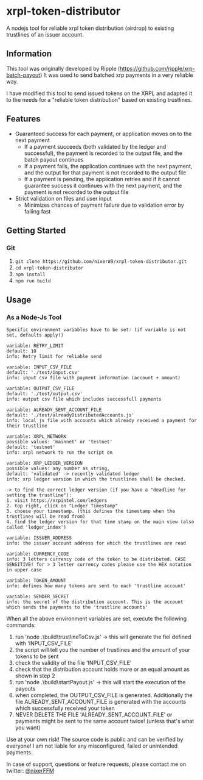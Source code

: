 # xrpl-token-distributor

A nodejs tool for reliable xrpl token distribution (airdrop) to existing trustlines of an issuer account.

## Information

This tool was originally developed by Ripple (https://github.com/ripple/xrp-batch-payout)
It was used to send batched xrp payments in a very reliable way.

I have modified this tool to send issued tokens on the XRPL and adapted it to the needs for a "reliable token distribution" based on existing trustlines.

## Features

- Guaranteed success for each payment, or application moves on to the next payment
  - If a payment succeeds (both validated by the ledger and successful), the payment is recorded to the output file, and the batch payout continues
  - If a payment fails, the application continues with the next payment, and the output for that payment is not recorded to the output file
  - If a payment is pending, the application retries and if it cannot guarantee success it continues with the next payment, and the payment is not recorded to the output file
- Strict validation on files and user input
  - Minimizes chances of payment failure due to validation error by failing fast

## Getting Started

### Git

1. `git clone https://github.com/nixer89/xrpl-token-distributor.git`
2. `cd xrpl-token-distributor`
3. `npm install`
4. `npm run build`

## Usage

### As a Node-Js Tool

```
Specific environment variables have to be set: (if variable is not set, defaults apply!)

variable: RETRY_LIMIT
default: 10
info: Retry limit for reliable send

variable: INPUT_CSV_FILE
default: './test/input.csv'
info: input csv file with payment information (account + amount)

variable: OUTPUT_CSV_FILE
default: './test/output.csv'
info: output csv file which includes successfull payments

variable: ALREADY_SENT_ACCOUNT_FILE
default: './test/alreadyDistributedAccounts.js'
info: local js file with accounts which already received a payment for their trustline

variable: XRPL_NETWORK
possible values: 'mainnet' or 'testnet'
default: 'testnet'
info: xrpl network to run the script on

variable: XRP_LEDGER_VERSION
possible values: any number as string,
default: 'validated' -> recently validated ledger
info: xrp ledger version in which the trustlines shall be checked.

-> to find the correct ledger version (if you have a "deadline for setting the trustline"):
1. visit https://xrpintel.com/ledgers
2. top right, click on "Ledger Timestamp"
3. choose your timestamp. (this defines the timestamp when the trustlines will be read from)
4. find the ledger version for that time stamp on the main view (also called 'ledger_index')

variable: ISSUER_ADDRESS
info: the issuer account address for which the trustlines are read

variable: CURRENCY_CODE 
info: 3 letters currency code of the token to be distributed. CASE SENSITIVE! for > 3 letter currency codes please use the HEX notation in upper case

variable: TOKEN_AMOUNT
info: defines how many tokens are sent to each 'trustline account'

variable: SENDER_SECRET
info: the secret of the distribution account. This is the account which sends the payments to the 'trustline accounts'

```
When all the above environment variables are set, execute the following commands:

1. run 'node .\build\trustlineToCsv.js' -> this will generate the fiel defined with 'INPUT_CSV_FILE'
2. the script will tell you the number of trustlines and the amount of your tokens to be sent
3. check the validity of the file 'INPUT_CSV_FILE'
4. check that the distribution account holds more or an equal amount as shown in step 2
5. run 'node .\build\startPayout.js' -> this will start the execution of the payouts
6. when completed, the OUTPUT_CSV_FILE is generated. Additionally the file ALREADY_SENT_ACCOUNT_FILE is generated with the accounts which successfully received your token
7. NEVER DELETE THE FILE 'ALREADY_SENT_ACCOUNT_FILE' or payments might be sent to the same account twice! (unless that's what you want)

Use at your own risk! The source code is public and can be verified by everyone!
I am not liable for any misconfigured, failed or unintended payments.

In case of support, questions or feature requests, please contact me on twitter:
[@nixerFFM](https://twitter.com/nixerFFM)

